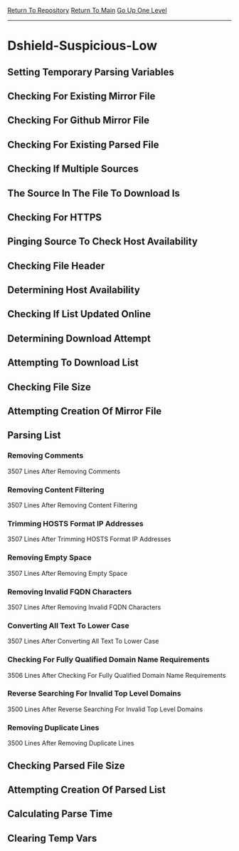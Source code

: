 [Return To Repository](https://github.com/deathbybandaid/piholeparser/)
[Return To Main](https://github.com/deathbybandaid/piholeparser/blob/master/RecentRunLogs/Mainlog.md)
[Go Up One Level](https://github.com/deathbybandaid/piholeparser/blob/master/RecentRunLogs/TopLevelScripts/30-Processing-Blacklists.md)
____________________________________
# Dshield-Suspicious-Low
## Setting Temporary Parsing Variables
## Checking For Existing Mirror File
## Checking For Github Mirror File
## Checking For Existing Parsed File
## Checking If Multiple Sources
## The Source In The File To Download Is
## Checking For HTTPS
## Pinging Source To Check Host Availability
## Checking File Header
## Determining Host Availability
## Checking If List Updated Online
## Determining Download Attempt
## Attempting To Download List
## Checking File Size
## Attempting Creation Of Mirror File
## Parsing List
### Removing Comments
3507 Lines After Removing Comments
### Removing Content Filtering
3507 Lines After Removing Content Filtering
### Trimming HOSTS Format IP Addresses
3507 Lines After Trimming HOSTS Format IP Addresses
### Removing Empty Space
3507 Lines After Removing Empty Space
### Removing Invalid FQDN Characters
3507 Lines After Removing Invalid FQDN Characters
### Converting All Text To Lower Case
3507 Lines After Converting All Text To Lower Case
### Checking For Fully Qualified Domain Name Requirements
3506 Lines After Checking For Fully Qualified Domain Name Requirements
### Reverse Searching For Invalid Top Level Domains
3500 Lines After Reverse Searching For Invalid Top Level Domains
### Removing Duplicate Lines
3500 Lines After Removing Duplicate Lines
## Checking Parsed File Size
## Attempting Creation Of Parsed List
## Calculating Parse Time
## Clearing Temp Vars
